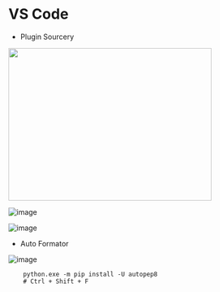 
# VS Code

- Plugin Sourcery

<img src="https://user-images.githubusercontent.com/17609819/215381979-54034eed-a120-42c3-9973-a5c09e7fc108.png" width="400" height="300">

![image](https://user-images.githubusercontent.com/17609819/215381519-192c102f-1a8b-48c3-8be2-49828b4d004b.png)

![image](https://user-images.githubusercontent.com/17609819/215381638-5eb79336-a784-46e7-94ea-121ff0dd7e17.png)

- Auto Formator

![image](https://user-images.githubusercontent.com/17609819/215381789-89923860-40ee-4066-820d-790218e09d68.png)


```
	python.exe -m pip install -U autopep8
	# Ctrl + Shift + F
```
